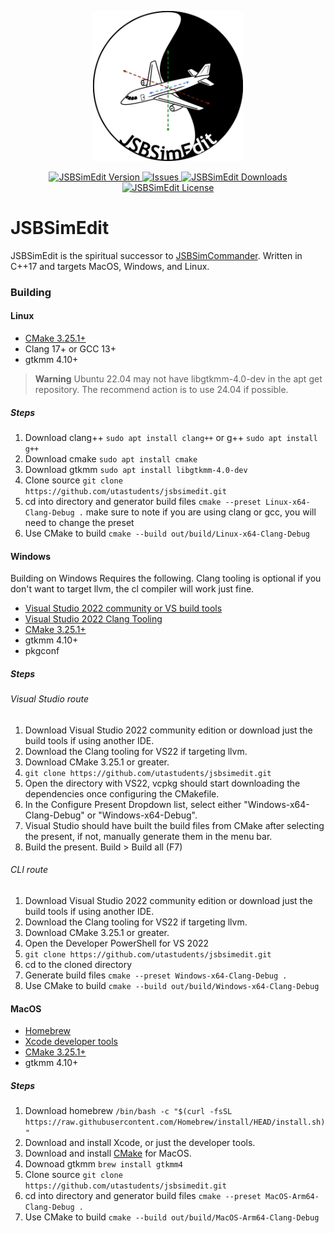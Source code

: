 <div>
<p align="center">
    <img src="assets/JSBSimEdit512x512.png" width="240">
</p>

<p align="center">
    <a href="https://github.com/utastudents/jsbsimedit/releases/lastest">
        <img src="https://img.shields.io/badge/Latest_Version-0.0.0-blue.svg?style=flat-square" alt="JSBSimEdit Version">
    </a>
    <a href="https://github.com/utastudents/jsbsimedit/issues">
        <img src="https://img.shields.io/github/issues/utastudents/jsbsimedit?style=flat-square" alt="Issues">
    </a>
    <a href="https://github.com/utastudents/jsbsimedit/releases">
        <img src="https://img.shields.io/github/downloads/utastudents/jsbsimedit/total.svg?style=flat-square&label=Downloads" alt="JSBSimEdit Downloads">
    </a>
    <a href="https://github.com/utastudents/jsbsimedit/blob/main/LICENSE">
        <img src="https://img.shields.io/badge/License-GPL2.0-blue.svg?style=flat-square" alt="JSBSimEdit License">
    </a>
</p>

# JSBSimEdit
JSBSimEdit is the spiritual successor to [JSBSimCommander](https://github.com/JSBSim-Team/jsbsimcommander). Written in C++17 and targets MacOS, Windows, and Linux.

### Building
#### Linux
- [CMake 3.25.1+](https://cmake.org/)
- Clang 17+ or GCC 13+
- gtkmm 4.10+

> **Warning**
> Ubuntu 22.04 may not have libgtkmm-4.0-dev in the apt get repository. The recommend action is to use 24.04 if possible.
##### Steps
1. Download clang++ ```sudo apt install clang++``` or g++ ```sudo apt install g++```
2. Download cmake ```sudo apt install cmake```
3. Download gtkmm ```sudo apt install libgtkmm-4.0-dev```
4. Clone source ```git clone https://github.com/utastudents/jsbsimedit.git```
5. cd into directory and generator build files ```cmake --preset Linux-x64-Clang-Debug .``` make sure to note if you are using clang or gcc, you will need to change the preset
6. Use CMake to build ```cmake --build out/build/Linux-x64-Clang-Debug```
#### Windows
Building on Windows Requires the following. Clang tooling is optional if you don't want to target llvm, the cl compiler will work just fine.
- [Visual Studio 2022 community or VS build tools](https://visualstudio.microsoft.com/vs/community/)
- [Visual Studio 2022 Clang Tooling](https://learn.microsoft.com/en-us/cpp/build/clang-support-msbuild?view=msvc-170)
- [CMake 3.25.1+](https://cmake.org/)
- gtkmm 4.10+
- pkgconf
##### Steps
###### Visual Studio route
1. Download Visual Studio 2022 community edition or download just the build tools if using another IDE.
2. Download the Clang tooling for VS22 if targeting llvm.
3. Download CMake 3.25.1 or greater.
4. ```git clone https://github.com/utastudents/jsbsimedit.git```
5. Open the directory with VS22, vcpkg should start downloading the dependencies once configuring the CMakefile.
6. In the Configure Present Dropdown list, select either "Windows-x64-Clang-Debug" or "Windows-x64-Debug".
7. Visual Studio should have built the build files from CMake after selecting the present, if not, manually generate them in the menu bar.
8. Build the present. Build > Build all (F7)
###### CLI route
1. Download Visual Studio 2022 community edition or download just the build tools if using another IDE.
2. Download the Clang tooling for VS22 if targeting llvm.
3. Download CMake 3.25.1 or greater.
4. Open the Developer PowerShell for VS 2022
5. ```git clone https://github.com/utastudents/jsbsimedit.git```
6. cd to the cloned directory
7. Generate build files ```cmake --preset Windows-x64-Clang-Debug .```
8. Use CMake to build ```cmake --build out/build/Windows-x64-Clang-Debug```

#### MacOS
- [Homebrew](https://brew.sh/)
- [Xcode developer tools](https://developer.apple.com/xcode/)
- [CMake 3.25.1+](https://cmake.org/)
- gtkmm 4.10+
##### Steps
1. Download homebrew ```/bin/bash -c "$(curl -fsSL https://raw.githubusercontent.com/Homebrew/install/HEAD/install.sh)"```
2. Download and install Xcode, or just the developer tools.
3. Download and install [CMake](https://cmake.org/download/) for MacOS.
4. Downoad gtkmm ```brew install gtkmm4```
5. Clone source ```git clone https://github.com/utastudents/jsbsimedit.git```
6. cd into directory and generator build files ```cmake --preset MacOS-Arm64-Clang-Debug .```
7. Use CMake to build ```cmake --build out/build/MacOS-Arm64-Clang-Debug```
